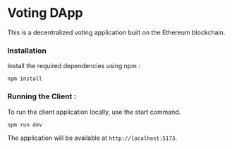 # Voting DApp

This is a decentralized voting application built on the Ethereum blockchain.
### Installation

 Install the required dependencies using npm :

```
npm install
```

### Running the Client :

To run the client application locally, use the start command.

```
npm run dev
```
 The application will be available at `http://localhost:5173`.



